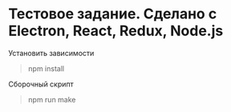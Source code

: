 # Тестовое задание. Сделано с Electron, React, Redux, Node.js

Установить зависимости
>npm install

Сборочный скрипт 
>npm run make
